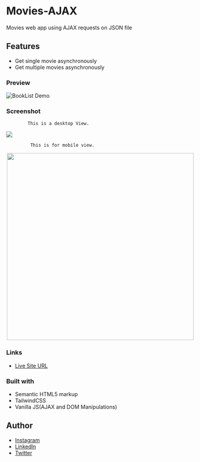 # Movies-AJAX
Movies web app using AJAX requests on JSON file


## Features
- Get single movie asynchronously
- Get multiple movies asynchronously


### Preview
![BookList Demo](img/BookList.gif)

### Screenshot

            This is a desktop View.

<img src="img/book-list-desktop.png">

             This is for mobile view.

<p align="center">
   <img src="img/book-list-mobile.png" height="500px">
  </p>
  
### Links

- [Live Site URL](https://am-moviez.netlify.app/)

### Built with

- Semantic HTML5 markup
- TailwindCSS
- Vanilla JS(AJAX and DOM Manipulations)


## Author

- [Instagram](https://www.instagram.com/albert_sigsbert/)
- [LinkedIn](https://www.linkedin.com/in/albertsigsbert/)
- [Twitter](https://twitter.com/albert_sigsbert)
